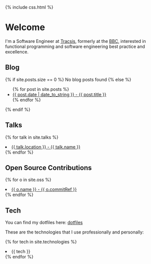 ---
---

{% include css.html %}

# Welcome

I'm a Software Engineer at <a href="https://www.tracsis.com/">Tracsis</a>, formerly at the <a href="https://www.bbc.co.uk">BBC</a>, interested in functional programming and software engineering best practice and excellence.
  
## Blog 
 
{% if site.posts.size == 0 %}
  No blog posts found
{% else %}
  <ul>
    {% for post in site.posts %}
      <li>
        <a href="{{ post.url }}">{{ post.date | date_to_string }} - {{ post.title }}</a>
      </li>
    {% endfor %}
  </ul>
{% endif %}

## Talks

{% for talk in site.talks %}
  <li>
    <a href="{{ talk.url }}">{{ talk.location }} - {{ talk.name }}</a>
  </li>
{% endfor %}

## Open Source Contributions

{% for o in site.oss %}
  <li>
    <a href="{{ o.url }}">{{ o.name }} - {{ o.commitRef }}</a>
  </li>
{% endfor %}


## Tech

You can find my dotfiles here: <a href="http://github.com/chris-bacon/config">dotfiles</a>

These are the technologies that I use professionally and personally:

{% for tech in site.technologies %}
  <li>
    {{ tech }}
  </li>
{% endfor %}
